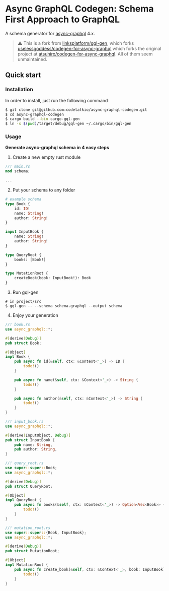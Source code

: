 # Async GraphQL Codegen: Schema First Approach to GraphQL

A schema generator for [async-graphql](https://github.com/async-graphql/async-graphql) 4.x.

> ⚠️ This is a fork from [linksplatform/gql-gen](https://github.com/linksplatform/gql-gen), which forks [uselessgoddess/codegen-for-async-graphql](https://github.com/uselessgoddess/codegen-for-async-graphql) which forks the original project at [atsuhiro/codegen-for-async-graphql](https://github.com/atsuhiro/codegen-for-async-graphql). All of them seem unmaintained.

## Quick start

### Installation

In order to install, just run the following command

```bash
$ git clone git@github.com:codetalkio/async-graphql-codegen.git
$ cd async-graphql-codegen
$ cargo build --bin cargo-gql-gen
$ ln -s $(pwd)/target/debug/gql-gen ~/.cargo/bin/gql-gen
```

### Usage

**Generate async-graphql schema in 4 easy steps**

1. Create a new empty rust module

```rust
//! main.rs
mod schema;

...
```

2. Put your schema to any folder

```graphql
# example schema
type Book {
    id: ID!
    name: String!
    author: String!
}

input InputBook {
    name: String!
    author: String!
}

type QueryRoot {
    books: [Book!]
}

type MutationRoot {
    createBook(book: InputBook!): Book
}
```

3. Run gql-gen

```shell
# in project/src
$ gql-gen -- --schema schema.graphql --output schema
```

4. Enjoy your generation

```rust
//! book.rs
use async_graphql::*;

#[derive(Debug)]
pub struct Book;

#[Object]
impl Book {
    pub async fn id(&self, ctx: &Context<'_>) -> ID {
        todo!()
    }

    pub async fn name(&self, ctx: &Context<'_>) -> String {
        todo!()
    }

    pub async fn author(&self, ctx: &Context<'_>) -> String {
        todo!()
    }
}
```

```rust
//! input_book.rs
use async_graphql::*;

#[derive(InputObject, Debug)]
pub struct InputBook {
    pub name: String,
    pub author: String,
}
```

```rust
//! query_root.rs
use super::super::Book;
use async_graphql::*;

#[derive(Debug)]
pub struct QueryRoot;

#[Object]
impl QueryRoot {
    pub async fn books(&self, ctx: &Context<'_>) -> Option<Vec<Book>> {
        todo!()
    }
}
```

```rust
//! mutation_root.rs
use super::super::{Book, InputBook};
use async_graphql::*;

#[derive(Debug)]
pub struct MutationRoot;

#[Object]
impl MutationRoot {
    pub async fn create_book(&self, ctx: &Context<'_>, book: InputBook) -> Option<Book> {
        todo!()
    }
}
```
